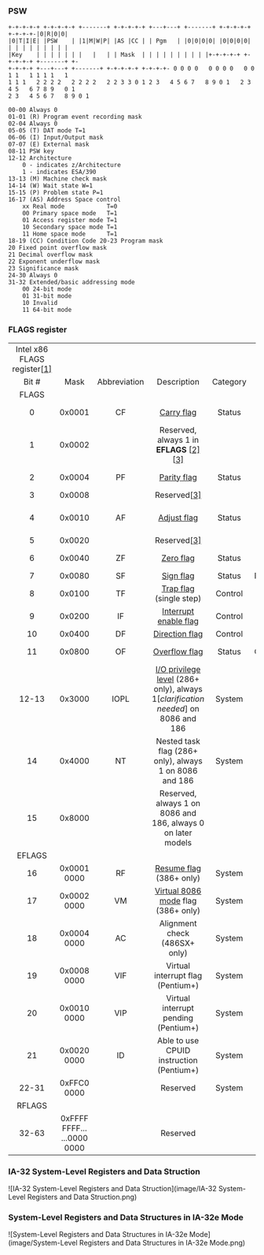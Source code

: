 ### PSW

```
+-+-+-+-+ +-+-+-+-+ +-------+ +-+-+-+-+ +---+---+ +-------+ +-+-+-+-+ +-+-+-+-|0|R|0|0|
|0|T|I|E| |PSW    | |1|M|W|P| |AS |CC | | Pgm   | |0|0|0|0| |0|0|0|0| | | | | | | | | |
|Key    | | | | | | |   |   | | Mask  | | | | | | | | | |+-+-+-+-+ +-+-+-+-+ +-------+ +-
+-+-+-+ +---+---+ +-------+ +-+-+-+-+ +-+-+-+- 0 0 0 0   0 0 0 0   0 0 1 1   1 1 1 1   1
1 1 1   2 2 2 2   2 2 2 2   2 2 3 3 0 1 2 3   4 5 6 7   8 9 0 1   2 3 4 5   6 7 8 9   0 1
2 3   4 5 6 7   8 9 0 1
```

```
00-00 Always 0 
01-01 (R) Program event recording mask 
02-04 Always 0 
05-05 (T) DAT mode T=1 
06-06 (I) Input/Output mask 
07-07 (E) External mask 
08-11 PSW key 
12-12 Architecture       
	0 - indicates z/Architecture       
	1 - indicates ESA/390 
13-13 (M) Machine check mask 
14-14 (W) Wait state W=1 
15-15 (P) Problem state P=1 
16-17 (AS) Address Space control       
	xx Real mode            T=0       
	00 Primary space mode   T=1       
	01 Access register mode T=1       
	10 Secondary space mode T=1       
	11 Home space mode      T=1 
18-19 (CC) Condition Code 20-23 Program mask       
20 Fixed point overflow mask       
21 Decimal overflow mask       
22 Exponent underflow mask       
23 Significance mask 
24-30 Always 0 
31-32 Extended/basic addressing mode       
	00 24-bit mode       
	01 31-bit mode       
	10 Invalid       
	11 64-bit mode
```

### FLAGS register

|                                                              |                             |              |                                                              |          |                      |                        |
| :----------------------------------------------------------: | :-------------------------: | :----------: | :----------------------------------------------------------: | :------: | :------------------: | :--------------------: |
| Intel x86 FLAGS register[[1\]](https://en.wikipedia.org/wiki/FLAGS_register#cite_note-1) |                             |              |                                                              |          |                      |                        |
|                            Bit #                             |            Mask             | Abbreviation |                         Description                          | Category |          =1          |           =0           |
|                            FLAGS                             |                             |              |                                                              |          |                      |                        |
|                              0                               |           0x0001            |      CF      |    [Carry flag](https://en.wikipedia.org/wiki/Carry_flag)    |  Status  |      CY(Carry)       |      NC(No Carry)      |
|                              1                               |           0x0002            |              | Reserved, always 1 in **EFLAGS** [[2\]](https://en.wikipedia.org/wiki/FLAGS_register#cite_note-2)[[3\]](https://en.wikipedia.org/wiki/FLAGS_register#cite_note-r8085-3) |          |                      |                        |
|                              2                               |           0x0004            |      PF      |   [Parity flag](https://en.wikipedia.org/wiki/Parity_flag)   |  Status  |   PE(Parity Even)    |     PO(Parity Odd)     |
|                              3                               |           0x0008            |              | Reserved[[3\]](https://en.wikipedia.org/wiki/FLAGS_register#cite_note-r8085-3) |          |                      |                        |
|                              4                               |           0x0010            |      AF      |   [Adjust flag](https://en.wikipedia.org/wiki/Adjust_flag)   |  Status  | AC(Auxiliary Carry)  | NA(No Auxiliary Carry) |
|                              5                               |           0x0020            |              | Reserved[[3\]](https://en.wikipedia.org/wiki/FLAGS_register#cite_note-r8085-3) |          |                      |                        |
|                              6                               |           0x0040            |      ZF      |     [Zero flag](https://en.wikipedia.org/wiki/Zero_flag)     |  Status  |       ZR(Zero)       |      NZ(Not Zero)      |
|                              7                               |           0x0080            |      SF      |     [Sign flag](https://en.wikipedia.org/wiki/Sign_flag)     |  Status  |     NG(Negative)     |      PL(Positive)      |
|                              8                               |           0x0100            |      TF      | [Trap flag](https://en.wikipedia.org/wiki/Trap_flag) (single step) | Control  |                      |                        |
|                              9                               |           0x0200            |      IF      | [Interrupt enable flag](https://en.wikipedia.org/wiki/IF_(x86_flag)) | Control  | EI(Enable Interrupt) | DI(Disable Interrupt)  |
|                              10                              |           0x0400            |      DF      | [Direction flag](https://en.wikipedia.org/wiki/Direction_flag) | Control  |       DN(Down)       |         UP(Up)         |
|                              11                              |           0x0800            |      OF      | [Overflow flag](https://en.wikipedia.org/wiki/Overflow_flag) |  Status  |     OV(Overflow)     |    NV(Not Overflow)    |
|                            12-13                             |           0x3000            |     IOPL     | [I/O privilege level](https://en.wikipedia.org/wiki/IOPL) (286+ only), always 1[*clarification needed*] on 8086 and 186 |  System  |                      |                        |
|                              14                              |           0x4000            |      NT      |    Nested task flag (286+ only), always 1 on 8086 and 186    |  System  |                      |                        |
|                              15                              |           0x8000            |              | Reserved, always 1 on 8086 and 186, always 0 on later models |          |                      |                        |
|                            EFLAGS                            |                             |              |                                                              |          |                      |                        |
|                              16                              |         0x0001 0000         |      RF      | [Resume flag](https://en.wikipedia.org/w/index.php?title=Resume_flag&action=edit&redlink=1) (386+ only) |  System  |                      |                        |
|                              17                              |         0x0002 0000         |      VM      | [Virtual 8086 mode](https://en.wikipedia.org/wiki/Virtual_8086_mode) flag (386+ only) |  System  |                      |                        |
|                              18                              |         0x0004 0000         |      AC      |                Alignment check (486SX+ only)                 |  System  |                      |                        |
|                              19                              |         0x0008 0000         |     VIF      |              Virtual interrupt flag (Pentium+)               |  System  |                      |                        |
|                              20                              |         0x0010 0000         |     VIP      |             Virtual interrupt pending (Pentium+)             |  System  |                      |                        |
|                              21                              |         0x0020 0000         |      ID      |           Able to use CPUID instruction (Pentium+)           |  System  |                      |                        |
|                            22-31                             |         0xFFC0 0000         |              |                           Reserved                           |  System  |                      |                        |
|                            RFLAGS                            |                             |              |                                                              |          |                      |                        |
|                            32-63                             | 0xFFFF FFFF... ...0000 0000 |              |                           Reserved                           |          |                      |                        |

### IA-32 System-Level Registers and Data Struction

![IA-32 System-Level Registers and Data Struction](image/IA-32 System-Level Registers and Data Struction.png)

### System-Level Registers and Data Structures in IA-32e Mode

![System-Level Registers and Data Structures in IA-32e Mode](image/System-Level Registers and Data Structures in IA-32e Mode.png)

